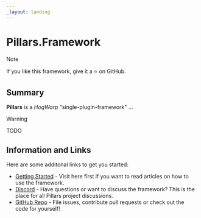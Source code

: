 ```yaml
---
_layout: landing
---
```

<div class="article">

# Pillars.Framework

> [!NOTE]
> If you like this framework, give it a ⭐ on GitHub.

## Summary

**Pillars** is a _HogWarp_ "single-plugin-framework" ...

> [!WARNING]
> TODO

## Information and Links

Here are some additonal links to get you started:

- [Getting Started](articles/guides/getting-started.md) - Visit here first if you want to read articles on how to use the framework.
- [Discord](https://discord.gg/X2D7Tk75pZ) - Have questions or want to discuss the framework? This is the place for all Pillars project discussions.
- [GitHub Repo](https://github.com/pillars-framework/pillars) - File issues, contribute pull requests or check out the code for yourself!
</div>